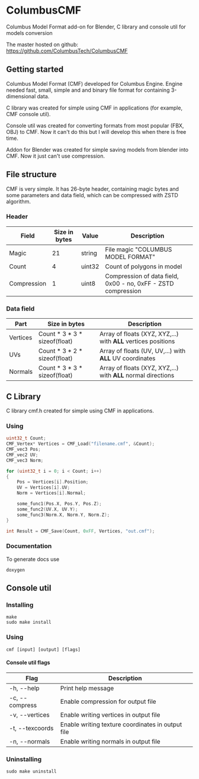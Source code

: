 # ColumbusCMF
Columbus Model Format add-on for Blender, C library and console util for models conversion

The master hosted on github: https://github.com/ColumbusTech/ColumbusCMF

## Getting started
Columbus Model Format (CMF) developed for Columbus Engine. Engine needed fast, small, simple and and binary file format for containing 3-dimensional data.

C library was created for simple using CMF in applications (for example, CMF console util).

Console util was created for converting formats from most popular (FBX, OBJ) to CMF. Now it can't do this but I will develop this when there is free time.

Addon for Blender was created for simple saving models from blender into CMF. Now it just can't use compression.
## File structure
CMF is very simple. It has 26-byte header, containing magic bytes and some parameters and data field, which can be compressed with ZSTD algorithm.

### Header
| Field | Size in bytes | Value  |        Description         |
|-------|---------------|--------|----------------------------|
| Magic | 21 | string | File magic "COLUMBUS MODEL FORMAT" |
| Count | 4 | uint32 | Count of polygons in model  |
| Compression | 1 | uint8  | Compression of data field, 0x00 - no, 0xFF - ZSTD compression |

### Data field
| Part | Size in bytes | Description |
|------|---------------|-------------|
| Vertices | Count * 3 * 3 * sizeof(float) | Array of floats (XYZ, XYZ,...) with **ALL** vertices positions |
| UVs | Count * 3 * 2 * sizeof(float) | Array of floats (UV, UV,...) with **ALL** UV coordinates |
| Normals |  Count * 3 * 3 * sizeof(float) | Array of floats (XYZ, XYZ,...) with **ALL** normal directions |

## C Library
C library cmf.h created for simple using CMF in applications.

### Using

```c
uint32_t Count;
CMF_Vertex* Vertices = CMF_Load("filename.cmf", &Count);
CMF_vec3 Pos;
CMF_vec2 UV;
CMF_vec3 Norm;

for (uint32_t i = 0; i < Count; i++)
{
	Pos = Vertices[i].Position;
	UV = Vertices[i].UV;
	Norm = Vertices[i].Normal;

	some_func1(Pos.X, Pos.Y, Pos.Z);
	some_func2(UV.X, UV.Y);
	some_func3(Norm.X, Norm.Y, Norm.Z);
}

int Result = CMF_Save(Count, 0xFF, Vertices, "out.cmf");
```

### Documentation
To generate docs use
```
doxygen
```

## Console util

### Installing

```
make
sudo make install
```

### Using

```
cmf [input] [output] [flags]
```

#### Console util flags
| Flag           | Description |
|----------------|-------------|
| -h, --help     | Print help message |
| -c, --compress | Enable compression for output file |
| -v, --vertices | Enable writing vertices in output file |
| -t, --texcoords| Enable writing texture coordinates in output file |
| -n, --normals  | Enable writing normals in output file |

### Uninstalling

```
sudo make uninstall
```



